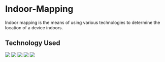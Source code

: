 # Indoor-Mapping
Indoor mapping is the means of using various technologies to determine the location of a device indoors.
<h2> Technology Used </h2>
<p align="justify">
<img src="https://img.shields.io/badge/-JavaScript-black?style=flat-square&logo=javascript"/>
<img src="https://img.shields.io/badge/-Express-black?style=flat-square&logo=express"/>
<img src="https://img.shields.io/badge/-Node JS-black?style=flat-square&logo=node"/>
<img src="https://img.shields.io/badge/-Sockets-black?style=flat-square&logo=sockets"/>
<img src="https://img.shields.io/badge/-LeafletJS-black?style=flat-square&logo=leaflet"/>
</p>
